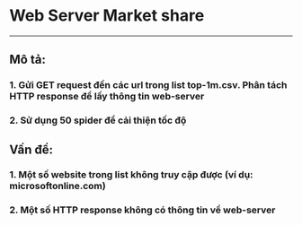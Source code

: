 # Web Server Market share
---
## Mô tả:
### 1. Gửi GET request đến các url trong list top-1m.csv. Phân tách HTTP response để lấy thông tin web-server
### 2. Sử dụng 50 spider để cải thiện tốc độ
## Vấn đề:
### 1. Một số website trong list không truy cập được (ví dụ: microsoftonline.com)
### 2. Một số HTTP response không có thông tin về web-server